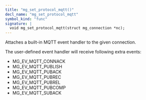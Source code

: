 ```yaml
---
title: "mg_set_protocol_mqtt()"
decl_name: "mg_set_protocol_mqtt"
symbol_kind: "func"
signature: |
  void mg_set_protocol_mqtt(struct mg_connection *nc);
---
```


Attaches a built-in MQTT event handler to the given connection.

The user-defined event handler will receive following extra events:

- MG_EV_MQTT_CONNACK
- MG_EV_MQTT_PUBLISH
- MG_EV_MQTT_PUBACK
- MG_EV_MQTT_PUBREC
- MG_EV_MQTT_PUBREL
- MG_EV_MQTT_PUBCOMP
- MG_EV_MQTT_SUBACK 

